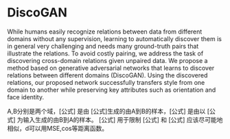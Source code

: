 

<!--
 * @version:
 * @Author:  StevenJokess https://github.com/StevenJokess
 * @Date: 2020-10-17 17:21:02
 * @LastEditors:  StevenJokess https://github.com/StevenJokess
 * @LastEditTime: 2020-10-21 22:42:23
 * @Description:
 * @TODO::
 * @Reference:
-->

# DiscoGAN



While humans easily recognize relations between data from different domains without any supervision, learning to automatically discover them is in general very challenging and needs many ground-truth pairs that illustrate the relations. To avoid costly pairing, we address the task of discovering cross-domain relations given unpaired data. We propose a method based on generative adversarial networks that learns to discover relations between different domains (DiscoGAN). Using the discovered relations, our proposed network successfully transfers style from one domain to another while preserving key attributes such as orientation and face identity.

A,B分别是两个域，[公式] 是由 [公式]生成的由A到B的样本，[公式] 是由以 [公式] 为输入生成的由B到A的样本。 [公式] 用于限制 [公式] 和 [公式] 应该尽可能地相似，d可以用MSE,cos等距离函数。



[1]: https://arxiv.org/pdf/1703.05192.pdf
[2]: https://github.com/eriklindernoren/PyTorch-GAN/blob/master/implementations/discogan/discogan.py
